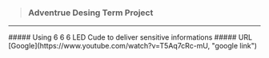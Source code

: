 >### Adventrue Desing Term Project
<hr/>
##### Using 6 6 6 LED Cude to deliver sensitive informations
##### URL [Google](https://www.youtube.com/watch?v=T5Aq7cRc-mU, "google link")

